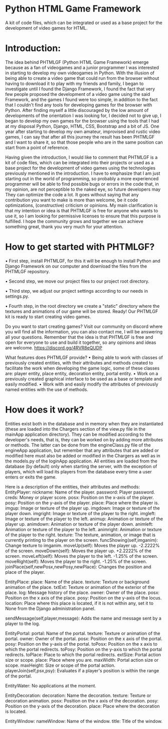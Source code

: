 # Python HTML Game Framework
A kit of code files, which can be integrated  or used as a base project for the development of video games for HTML.

# Introduction:
The idea behind PHTMLGF (Python HTML Game Framework) emerge because as a fan of videogames and a junior programmer I was interested in starting to develop my own videogames in Python. With the illusion of being able to create a video game that could run from the browser without having to download it to play with my friends and family, I began to investigate until I found the Django Framework, I found the fact that very few people proposed the development of a video game using the said Framework, and the games I found were too simple, in addition to the fact that I couldn't find any tools for developing games for the browser with Python. After finding myself a little discouraged by the low amount of developments of the orientation I was looking for, I decided not to give up, I began to develop my own games for the browser using the tools that I had at my disposal Python, Django, HTML, CSS, Bootstrap and a bit of JS. One year after starting to develop my own amateur, improvised and rustic video games, I can say that after all this journey the result has been PHTMLGF and I want to share it, so that those people who are in the same position can start from a point of reference.

Having given the introduction, I would like to comment that PHTMLGF is a kit of code files, which can be integrated into their projects or used as a base project for the development of video games using the technologies previously mentioned in the introduction. I have to emphasize that I am just starting out in the world of programming, so probably a more experienced programmer will be able to find possible bugs or errors in the code that, in my opinion, are not perceptible to the naked eye, so future developers may They can optimize the code a lot. It goes without saying that any contribution you want to make is more than welcome, be it code optimizations, (constructive) criticism or opinions.
My main clarification is that my intention or idea is that PHTMLGF is free for anyone who wants to use it, so I am looking for permissive licenses to ensure that this purpose is fulfilled.
I hope the community grows and together we can achieve something great, thank you very much for your attention.

# How to get started with PHTMLGF?

• First step, install PHTMLGF, for this it will be enough to install Python and Django Framework on our computer and download the files from the PHTMLGF repository.

• Second step, we move our project files to our project root directory.

• Third step, we adjust our project settings according to our needs in settings.py.

• Fourth step, in the root directory we create a "static" directory where the textures and animations of our game will be stored.
Ready! Our PHTMLGF kit is ready to start creating video games.

Do you want to start creating games?
Visit our community on discord where you will find all the information, you can also contact me, I will be answering all your questions. Remember that the idea is that PHTMLGF is free and open for everyone to use and build it together, so any opinions and ideas are welcome. https://discord.gg/4RVR8eQUDP

What features does PHTMLGF provide?
• Being able to work with classes of previously created entities, with their attributes and methods created to facilitate the work when developing the game logic, some of these classes are: player entity, place entity, decoration entity, portal entity.
• Work on a previously created graphical interface to be used as a base or template and easily modified.
• Work with and easily modify the attributes of previously named entities with the use of methods.

# How does it work?
Entities exist both in the database and in memory when they are instantiated (these are loaded into the Chargers section of the view.py file in the mainApp application directory). They can be modified according to the developer's needs, that is, they can be worked on by adding more attributes or methods. The latter can be done from the engineClass.py file of the engineApp application, but remember that any attributes that are added or modified here must also be added or modified in the Chargers as well as in the models.py of the loginApp application.
All entities are loaded from the database (by default) only when starting the server, with the exception of players, which will load its players from the database every time a user enters or exits the game.


Here is a description of the entities, their attributes and methods:
EntityPlayer:
nickname: Name of the player.
password: Player password.
creds: Money or player score.
posx: Position on the x-axis of the player.
posy: Position on the y-axis of the player.
place: Place where the player is.
imgup: Image or texture of the player up.
imgdown: Image or texture of the player down.
imgright: Image or texture of the player to the right.
imgleft: Image or texture of the player to the left.
animup: Animation or texture of the player up.
animdown: Animation or texture of the player down.
animleft: Animation or texture of the player to the left.
animright: Animation or texture of the player to the right.
texture: The texture, animation, or image that is currently printing to the player on the screen.
funcShowing(self,imganim): Change texture to imganim.
moveUp(self): Moves the player up. -2.2222% of the screen.
moveDown(self): Moves the player up. +2.2222% of the screen.
moveLeft(self): Moves the player to the left. -1.25% of the screen.
moveRight(self): Moves the player to the right. -1.25% of the screen.
joinPlace(self,newPosx,newPosy,newPlace): Changes the position and place of the player.

EntityPlace:
place: Name of the place.
texture: Texture or background animation of the place.
txtExt: Texture or animation of the exterior of the place.
log: Message history of the place.
owner: Owner of the place.
posx: Position on the x axis of the place.
posy: Position on the y-axis of the locus.
location: Place where this place is located, if it is not within any, set it to None from the Django administration panel.

sendMessage(self,player,message): Adds the name and message sent by a player to the log.

EntityPortal:
portal: Name of the portal.
texture: Texture or animation of the portal.
owner: Owner of the portal.
posx: Position on the x axis of the portal.
posy: Position on the y-axis of the portal.
toPosx: Position on the x axis to which the portal redirects.
toPosy: Position on the y-axis to which the portal redirects.
toPlace: Place to which the portal redirects.
extSize: Portal action size or scope.
place: Place where you are.
maxWidth: Portal action size or scope.
maxHeight: Size or scope of the portal action.
playerJoin(self,psx,psy): Evaluates if a player's position is within the range of the portal.

EntityWater: No applications at the moment.

EntityDecoration:
decoration: Name the decoration.
texture: Texture or decoration animation.
posx: Position on the x axis of the decoration.
posy: Position on the y-axis of the decoration.
place: Place where the decoration is located.

EntityWindow:
nameWindow: Name of the window.
title: Title of the window.
